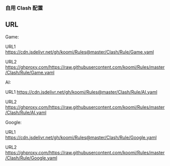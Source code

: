 ### 自用 Clash 配置

## URL

Game:

URL1
https://cdn.jsdelivr.net/gh/koomi/Rules@master/Clash/Rule/Game.yaml

URL2
https://ghproxy.com/https://raw.githubusercontent.com/koomi/Rules/master/Clash/Rule/Game.yaml

AI:

URL1
https://cdn.jsdelivr.net/gh/koomi/Rules@master/Clash/Rule/AI.yaml

URL2
https://ghproxy.com/https://raw.githubusercontent.com/koomi/Rules/master/Clash/Rule/AI.yaml

Google:

URL1
https://cdn.jsdelivr.net/gh/koomi/Rules@master/Clash/Rule/Google.yaml

URL2
https://ghproxy.com/https://raw.githubusercontent.com/koomi/Rules/master/Clash/Rule/Google.yaml